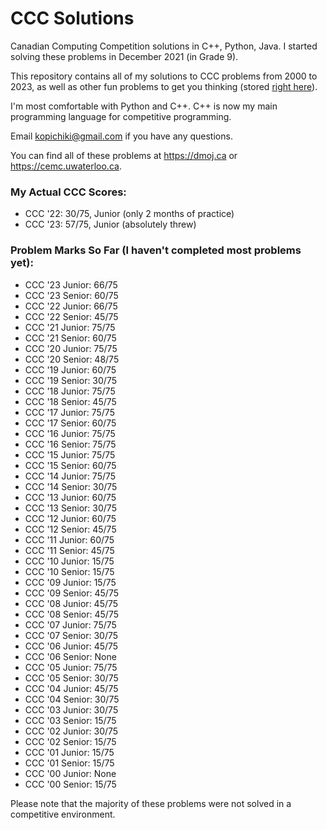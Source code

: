 # CCC Solutions

Canadian Computing Competition solutions in C++, Python, Java. I started solving these problems in December 2021 (in Grade 9).

This repository contains all of my solutions to CCC problems from 2000 to 2023, as well as other fun problems to get you thinking (stored [right here](https://github.com/savirsingh/ccc-solutions/tree/main/Other%20Preparation)).

I'm most comfortable with Python and C++. C++ is now my main programming language for competitive programming.

Email kopichiki@gmail.com if you have any questions.

You can find all of these problems at https://dmoj.ca or https://cemc.uwaterloo.ca.

### My Actual CCC Scores:
- CCC '22: 30/75, Junior (only 2 months of practice)
- CCC '23: 57/75, Junior (absolutely threw)

### Problem Marks So Far (I haven't completed most problems yet):
- CCC '23 Junior: 66/75
- CCC '23 Senior: 60/75
- CCC '22 Junior: 66/75
- CCC '22 Senior: 45/75
- CCC '21 Junior: 75/75
- CCC '21 Senior: 60/75
- CCC '20 Junior: 75/75
- CCC '20 Senior: 48/75
- CCC '19 Junior: 60/75
- CCC '19 Senior: 30/75
- CCC '18 Junior: 75/75
- CCC '18 Senior: 45/75
- CCC '17 Junior: 75/75
- CCC '17 Senior: 60/75
- CCC '16 Junior: 75/75
- CCC '16 Senior: 75/75
- CCC '15 Junior: 75/75
- CCC '15 Senior: 60/75
- CCC '14 Junior: 75/75
- CCC '14 Senior: 30/75
- CCC '13 Junior: 60/75
- CCC '13 Senior: 30/75
- CCC '12 Junior: 60/75
- CCC '12 Senior: 45/75
- CCC '11 Junior: 60/75
- CCC '11 Senior: 45/75
- CCC '10 Junior: 15/75
- CCC '10 Senior: 15/75
- CCC '09 Junior: 15/75
- CCC '09 Senior: 45/75
- CCC '08 Junior: 45/75
- CCC '08 Senior: 45/75
- CCC '07 Junior: 75/75
- CCC '07 Senior: 30/75
- CCC '06 Junior: 45/75
- CCC '06 Senior: None
- CCC '05 Junior: 75/75
- CCC '05 Senior: 30/75
- CCC '04 Junior: 45/75
- CCC '04 Senior: 30/75
- CCC '03 Junior: 30/75
- CCC '03 Senior: 15/75
- CCC '02 Junior: 30/75
- CCC '02 Senior: 15/75
- CCC '01 Junior: 15/75
- CCC '01 Senior: 15/75
- CCC '00 Junior: None
- CCC '00 Senior: 15/75

Please note that the majority of these problems were not solved in a competitive environment.
